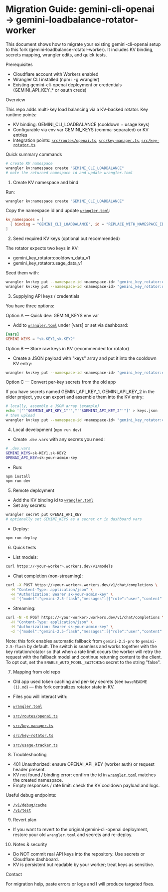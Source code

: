 # Migration Guide: gemini-cli-openai → gemini-loadbalance-rotator-worker

This document shows how to migrate your existing gemini-cli-openai setup to this fork (gemini-loadbalance-rotator-worker). It includes KV binding, secrets mapping, wrangler edits, and quick tests.

Prerequisites

- Cloudflare account with Workers enabled
- Wrangler CLI installed (npm i -g wrangler)
- Existing gemini-cli-openai deployment or credentials (GEMINI_API_KEY_* or oauth creds)

Overview

This repo adds multi-key load balancing via a KV-backed rotator. Key runtime points:

- KV binding: GEMINI_CLI_LOADBALANCE (cooldown + usage keys)
- Configurable via env var GEMINI_KEYS (comma-separated) or KV entries
- Integration points: [`src/routes/openai.ts`](src/routes/openai.ts:1), [`src/key-manager.ts`](src/key-manager.ts:1), [`src/key-rotator.ts`](src/key-rotator.ts:1)

Quick summary commands

```bash
# create KV namespace
wrangler kv:namespace create "GEMINI_CLI_LOADBALANCE"
# note the returned namespace id and update wrangler.toml
```

1) Create KV namespace and bind

Run:

```bash
wrangler kv:namespace create "GEMINI_CLI_LOADBALANCE"
```

Copy the namespace id and update [`wrangler.toml`](wrangler.toml:1):

```toml
kv_namespaces = [
  { binding = "GEMINI_CLI_LOADBALANCE", id = "REPLACE_WITH_NAMESPACE_ID" }
]
```

2) Seed required KV keys (optional but recommended)

The rotator expects two keys in KV:

- gemini_key_rotator:cooldown_data_v1
- gemini_key_rotator:usage_data_v1

Seed them with:

```bash
wrangler kv:key put --namespace-id <namespace-id> "gemini_key_rotator:cooldown_data_v1" '{"keys":[],"keyStatus":{}}'
wrangler kv:key put --namespace-id <namespace-id> "gemini_key_rotator:usage_data_v1" '[]'
```

3) Supplying API keys / credentials

You have three options:

Option A — Quick dev: GEMINI_KEYS env var

- Add to [`wrangler.toml`](wrangler.toml:1) under [vars] or set via dashboard:

```toml
[vars]
GEMINI_KEYS = "sk-KEY1,sk-KEY2"
```

Option B — Store raw keys in KV (recommended for rotator)

- Create a JSON payload with "keys" array and put it into the cooldown KV entry:

```bash
wrangler kv:key put --namespace-id <namespace-id> "gemini_key_rotator:cooldown_data_v1" '{"keys":["sk-KEY1","sk-KEY2"],"keyStatus":{}}'
```

Option C — Convert per-key secrets from the old app

If you have secrets named GEMINI_API_KEY_1, GEMINI_API_KEY_2 in the older project, you can export and assemble them into the KV entry:

```bash
# locally, assemble a JSON array (example)
echo '["'"$GEMINI_API_KEY_1"'","'"$GEMINI_API_KEY_2"'"]' > keys.json
# then upload
wrangler kv:key put --namespace-id <namespace-id> "gemini_key_rotator:cooldown_data_v1" '{"keys":'$(cat keys.json)',"keyStatus":{}}'
```

4) Local development (`npm run dev`)

- Create `.dev.vars` with any secrets you need:

```bash
# .dev.vars
GEMINI_KEYS=sk-KEY1,sk-KEY2
OPENAI_API_KEY=sk-your-admin-key
```

- Run:

```bash
npm install
npm run dev
```

5) Remote deployment

- Add the KV binding id to [`wrangler.toml`](wrangler.toml:1)
- Set any secrets:

```bash
wrangler secret put OPENAI_API_KEY
# optionally set GEMINI_KEYS as a secret or in dashboard vars
```

- Deploy:

```bash
npm run deploy
```

6) Quick tests

- List models:

```bash
curl https://<your-worker>.workers.dev/v1/models
```

- Chat completion (non-streaming):

```bash
curl -X POST https://<your-worker>.workers.dev/v1/chat/completions \
  -H "Content-Type: application/json" \
  -H "Authorization: Bearer sk-your-admin-key" \
  -d '{"model":"gemini-2.5-flash","messages":[{"role":"user","content":"Hello"}]}'
```

- Streaming:

```bash
curl -N -X POST https://<your-worker>.workers.dev/v1/chat/completions \
  -H "Content-Type: application/json" \
  -H "Authorization: Bearer sk-your-admin-key" \
  -d '{"model":"gemini-2.5-flash","messages":[{"role":"user","content":"Stream test"}],"stream":true}'
```

Note: this fork enables automatic fallback from `gemini-2.5-pro` to `gemini-2.5-flash` by default. The switch is seamless and works together with the key rotation/rotator so that when a rate limit occurs the worker will retry the request with the fallback model and continue returning content to the client. To opt out, set the `ENABLE_AUTO_MODEL_SWITCHING` secret to the string "false".

7) Mapping from old repo

- Old app used token caching and per-key secrets (see `baseREADME (1).md`) — this fork centralizes rotator state in KV.
- Files you will interact with:

- [`wrangler.toml`](wrangler.toml:1)
- [`src/routes/openai.ts`](src/routes/openai.ts:1)
- [`src/key-manager.ts`](src/key-manager.ts:1)
- [`src/key-rotator.ts`](src/key-rotator.ts:1)
- [`src/usage-tracker.ts`](src/usage-tracker.ts:1)

8) Troubleshooting

- 401 Unauthorized: ensure OPENAI_API_KEY (worker auth) or request header present.
- KV not found / binding error: confirm the id in [`wrangler.toml`](wrangler.toml:1) matches the created namespace.
- Empty responses / rate limit: check the KV cooldown payload and logs.

Useful debug endpoints:

- [`/v1/debug/cache`](src/routes/openai.ts:1)
- [`/v1/test`](src/routes/openai.ts:1)

9) Revert plan

- If you want to revert to the original gemini-cli-openai deployment, restore your old `wrangler.toml` and secrets and re-deploy.

10) Notes & security

- Do NOT commit real API keys into the repository. Use secrets or Cloudflare dashboard.
- KV is persistent but readable by your worker; treat keys as sensitive.

Contact

For migration help, paste errors or logs and I will produce targeted fixes.